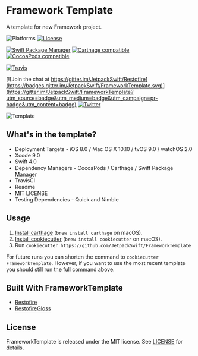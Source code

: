 # Framework Template

A template for new Framework project.

![Platforms](https://img.shields.io/cocoapods/p/Restofire.svg)
[![License](https://img.shields.io/cocoapods/l/Restofire.svg)](https://raw.githubusercontent.com/JetpackSwift/FrameworkTemplate/master/LICENSE)

[![Swift Package Manager](https://img.shields.io/badge/Swift%20Package%20Manager-compatible-brightgreen.svg)](https://github.com/apple/swift-package-manager)
[![Carthage compatible](https://img.shields.io/badge/Carthage-compatible-4BC51D.svg?style=flat)](https://github.com/Carthage/Carthage)
[![CocoaPods compatible](https://img.shields.io/badge/CocoaPods-compatible-4BC51D.svg?style=flat)](https://github.com/CocoaPods/CocoaPods)

[![Travis](https://img.shields.io/travis/JetpackSwift/FrameworkTemplate/master.svg)](https://travis-ci.org/JetpackSwift/FrameworkTemplate/branches)

[![Join the chat at https://gitter.im/JetpackSwift/Restofire](https://badges.gitter.im/JetpackSwift/FrameworkTemplate.svg)](https://gitter.im/JetpackSwift/FrameworkTemplate?utm_source=badge&utm_medium=badge&utm_campaign=pr-badge&utm_content=badge)
[![Twitter](https://img.shields.io/twitter/follow/rahulkatariya91.svg?style=social&label=Follow)](https://twitter.com/rahulkatariya91)

![Template](http://i.imgur.com/f6elUWD.png)

## What's in the template?

- Deployment Targets - iOS 8.0 / Mac OS X 10.10 / tvOS 9.0 / watchOS 2.0
- Xcode 9.0
- Swift 4.0
- Dependency Managers - CocoaPods / Carthage / Swift Package Manager
- TravisCI
- Readme
- MIT LICENSE
- Testing Dependencies - Quick and Nimble

## Usage


1. [Install carthage][carthage] (`brew install carthage` on
   macOS).
2. [Install cookiecutter][cookiecutter] (`brew install cookiecutter` on
   macOS).
3. Run `cookiecutter https://github.com/JetpackSwift/FrameworkTemplate`

[carthage]: https://github.com/Carthage/Carthage
[cookiecutter]: http://cookiecutter.readthedocs.org/en/latest/installation.html

For future runs you can shorten the command to `cookiecutter FrameworkTemplate`.
However, if you want to use the most recent template you should still run the full command above.

## Built With FrameworkTemplate

- [Restofire](http://github.com/Restofire/Restofire)
- [RestofireGloss](http://github.com/Restofire/RestofireGloss)

## License

FrameworkTemplate is released under the MIT license. See [LICENSE](https://github.com/cookiecutter-swift/Framework/blob/master/LICENSE) for details.
